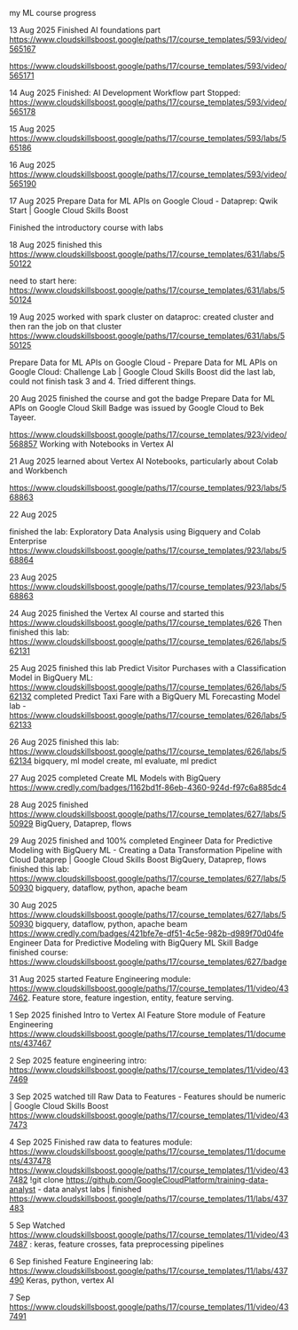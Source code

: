 my ML course progress

13 Aug 2025
Finished AI foundations part https://www.cloudskillsboost.google/paths/17/course_templates/593/video/565167

https://www.cloudskillsboost.google/paths/17/course_templates/593/video/565171

14 Aug 2025
Finished: AI Development Workflow part
Stopped: https://www.cloudskillsboost.google/paths/17/course_templates/593/video/565178

15 Aug 2025
https://www.cloudskillsboost.google/paths/17/course_templates/593/labs/565186

16 Aug 2025
https://www.cloudskillsboost.google/paths/17/course_templates/593/video/565190

17 Aug 2025
Prepare Data for ML APIs on Google Cloud - Dataprep: Qwik Start | Google Cloud Skills Boost

Finished the introductory course with labs

18 Aug 2025
finished this https://www.cloudskillsboost.google/paths/17/course_templates/631/labs/550122

need to start here: https://www.cloudskillsboost.google/paths/17/course_templates/631/labs/550124

19 Aug 2025
worked with spark cluster on dataproc: created cluster and then ran the job on that cluster https://www.cloudskillsboost.google/paths/17/course_templates/631/labs/550125

Prepare Data for ML APIs on Google Cloud - Prepare Data for ML APIs on Google Cloud: Challenge Lab | Google Cloud Skills Boost  did the last lab, could not finish task 3 and 4. Tried different things.

20 Aug 2025
finished the course and got the badge Prepare Data for ML APIs on Google Cloud Skill Badge was issued by Google Cloud to Bek Tayeer.



https://www.cloudskillsboost.google/paths/17/course_templates/923/video/568857 Working with Notebooks in Vertex AI

21 Aug 2025
learned about Vertex AI Notebooks, particularly about Colab and Workbench

https://www.cloudskillsboost.google/paths/17/course_templates/923/labs/568863

22 Aug 2025

finished the lab: Exploratory Data Analysis using Bigquery and Colab Enterprise
https://www.cloudskillsboost.google/paths/17/course_templates/923/labs/568864

23 Aug 2025
https://www.cloudskillsboost.google/paths/17/course_templates/923/labs/568863

24 Aug 2025
finished the Vertex AI course and started this
https://www.cloudskillsboost.google/paths/17/course_templates/626
Then finished this lab: https://www.cloudskillsboost.google/paths/17/course_templates/626/labs/562131

25 Aug 2025
finished this lab Predict Visitor Purchases with a Classification Model in BigQuery ML: https://www.cloudskillsboost.google/paths/17/course_templates/626/labs/562132
completed Predict Taxi Fare with a BigQuery ML Forecasting Model lab - https://www.cloudskillsboost.google/paths/17/course_templates/626/labs/562133

26 Aug 2025
finished this lab: https://www.cloudskillsboost.google/paths/17/course_templates/626/labs/562134 
bigquery, ml model create, ml evaluate, ml predict

27 Aug 2025
completed Create ML Models with BigQuery https://www.credly.com/badges/1162bd1f-86eb-4360-924d-f97c6a885dc4

28 Aug 2025
finished https://www.cloudskillsboost.google/paths/17/course_templates/627/labs/550929 BigQuery, Dataprep, flows

29 Aug 2025
finished and 100% completed Engineer Data for Predictive Modeling with BigQuery ML - Creating a Data Transformation Pipeline with Cloud Dataprep | Google Cloud Skills Boost  BigQuery, Dataprep, flows
finished this lab: https://www.cloudskillsboost.google/paths/17/course_templates/627/labs/550930 bigquery, dataflow, python, apache beam

30 Aug 2025
https://www.cloudskillsboost.google/paths/17/course_templates/627/labs/550930 bigquery, dataflow, python, apache beam
https://www.credly.com/badges/421bfe7e-df51-4c5e-982b-d989f70d04fe
Engineer Data for Predictive Modeling with BigQuery ML Skill Badge
finished course: https://www.cloudskillsboost.google/paths/17/course_templates/627/badge

31 Aug 2025
started Feature Engineering module: https://www.cloudskillsboost.google/paths/17/course_templates/11/video/437462. Feature store, feature ingestion, entity, feature serving.

1 Sep 2025
finished Intro to Vertex AI Feature Store module of Feature Engineering https://www.cloudskillsboost.google/paths/17/course_templates/11/documents/437467

2 Sep 2025
feature engineering intro: https://www.cloudskillsboost.google/paths/17/course_templates/11/video/437469

3 Sep 2025
watched till Raw Data to Features - Features should be numeric | Google Cloud Skills Boost https://www.cloudskillsboost.google/paths/17/course_templates/11/video/437473

4 Sep 2025
Finished raw data to features module: https://www.cloudskillsboost.google/paths/17/course_templates/11/documents/437478
https://www.cloudskillsboost.google/paths/17/course_templates/11/video/437482
!git clone https://github.com/GoogleCloudPlatform/training-data-analyst - data analyst labs | finished https://www.cloudskillsboost.google/paths/17/course_templates/11/labs/437483

5 Sep
Watched https://www.cloudskillsboost.google/paths/17/course_templates/11/video/437487 : keras, feature crosses, fata preprocessing pipelines

6 Sep
finished Feature Engineering lab: https://www.cloudskillsboost.google/paths/17/course_templates/11/labs/437490 Keras, python, vertex AI

7 Sep
https://www.cloudskillsboost.google/paths/17/course_templates/11/video/437491
